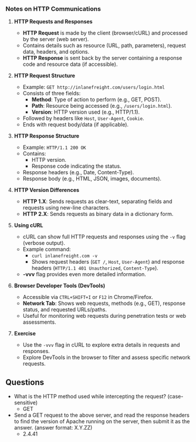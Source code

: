 ### Notes on HTTP Communications

1. **HTTP Requests and Responses**
    - **HTTP Request** is made by the client (browser/cURL) and processed by the server (web server).
    - Contains details such as resource (URL, path, parameters), request data, headers, and options.
    - **HTTP Response** is sent back by the server containing a response code and resource data (if accessible).
2. **HTTP Request Structure**
    - Example: `GET http://inlanefreight.com/users/login.html`
    - Consists of three fields:
        - **Method**: Type of action to perform (e.g., GET, POST).
        - **Path**: Resource being accessed (e.g., `/users/login.html`).
        - **Version**: HTTP version used (e.g., HTTP/1.1).
    - Followed by headers like `Host`, `User-Agent`, `Cookie`.
    - Ends with request body/data (if applicable).
3. **HTTP Response Structure**
    - Example: `HTTP/1.1 200 OK`
    - Contains:
        - HTTP version.
        - Response code indicating the status.
    - Response headers (e.g., Date, Content-Type).
    - Response body (e.g., HTML, JSON, images, documents).
4. **HTTP Version Differences**
    
    - **HTTP 1.X**: Sends requests as clear-text, separating fields and requests using new-line characters.
    - **HTTP 2.X**: Sends requests as binary data in a dictionary form.
5. **Using cURL**
    - cURL can show full HTTP requests and responses using the `-v` flag (verbose output).
    - Example command:
        - `curl inlanefreight.com -v`
        - Shows request headers (`GET /`, `Host`, `User-Agent`) and response headers (`HTTP/1.1 401 Unauthorized`, `Content-Type`).
    - **-vvv** flag provides even more detailed information.
6. **Browser Developer Tools (DevTools)**
    - Accessible via `CTRL+SHIFT+I` or `F12` in Chrome/Firefox.
    - **Network Tab**: Shows web requests, methods (e.g., GET), response status, and requested URLs/paths.
    - Useful for monitoring web requests during penetration tests or web assessments.
7. **Exercise**
    - Use the `-vvv` flag in cURL to explore extra details in requests and responses.
    - Explore DevTools in the browser to filter and assess specific network requests.


## Questions
- What is the HTTP method used while intercepting the request? (case-sensitive)
	- GET
- Send a GET request to the above server, and read the response headers to find the version of Apache running on the server, then submit it as the answer. (answer format: X.Y.ZZ)
	- 2.4.41
